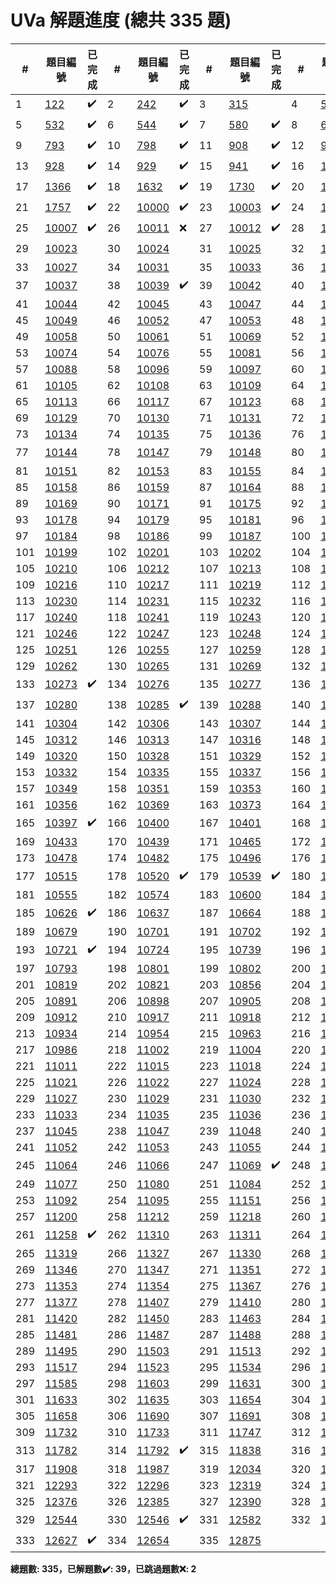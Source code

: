 # UVa 解題進度 (總共 335 題)

| # |題目編號|已完成| # |題目編號|已完成| # |題目編號|已完成| # |題目編號|已完成|
|---|-----------|----------|---|-----------|----------|---|-----------|----------|---|-----------|----------|
| 1 |   <a href="https://onlinejudge.org/external/1/122.pdf" target="_blank">122</a>   |  ✔️  | 2 |   <a href="https://onlinejudge.org/external/2/242.pdf" target="_blank">242</a>   |  ✔️  | 3 |   <a href="https://onlinejudge.org/external/3/315.pdf" target="_blank">315</a>   |    | 4 |   <a href="https://onlinejudge.org/external/5/501.pdf" target="_blank">501</a>   |  ✔️  |
| 5 |   <a href="https://onlinejudge.org/external/5/532.pdf" target="_blank">532</a>   |  ✔️  | 6 |   <a href="https://onlinejudge.org/external/5/544.pdf" target="_blank">544</a>   |  ✔️  | 7 |   <a href="https://onlinejudge.org/external/5/580.pdf" target="_blank">580</a>   |  ✔️  | 8 |   <a href="https://onlinejudge.org/external/6/674.pdf" target="_blank">674</a>   |  ✔️  |
| 9 |   <a href="https://onlinejudge.org/external/7/793.pdf" target="_blank">793</a>   |  ✔️  | 10 |   <a href="https://onlinejudge.org/external/7/798.pdf" target="_blank">798</a>   |  ✔️  | 11 |   <a href="https://onlinejudge.org/external/9/908.pdf" target="_blank">908</a>   |  ✔️  | 12 |   <a href="https://onlinejudge.org/external/9/926.pdf" target="_blank">926</a>   |  ✔️  |
| 13 |   <a href="https://onlinejudge.org/external/9/928.pdf" target="_blank">928</a>   |  ✔️  | 14 |   <a href="https://onlinejudge.org/external/9/929.pdf" target="_blank">929</a>   |  ✔️  | 15 |   <a href="https://onlinejudge.org/external/9/941.pdf" target="_blank">941</a>   |  ✔️  | 16 |   <a href="https://onlinejudge.org/external/12/1208.pdf" target="_blank">1208</a>   |  ✔️  |
| 17 |   <a href="https://onlinejudge.org/external/13/1366.pdf" target="_blank">1366</a>   |  ✔️  | 18 |   <a href="https://onlinejudge.org/external/16/1632.pdf" target="_blank">1632</a>   |  ✔️  | 19 |   <a href="https://onlinejudge.org/external/17/1730.pdf" target="_blank">1730</a>   |  ✔️  | 20 |   <a href="https://onlinejudge.org/external/17/1746.pdf" target="_blank">1746</a>   |  ✔️  |
| 21 |   <a href="https://onlinejudge.org/external/17/1757.pdf" target="_blank">1757</a>   |  ✔️  | 22 |   <a href="https://onlinejudge.org/external/100/10000.pdf" target="_blank">10000</a>   |  ✔️  | 23 |   <a href="https://onlinejudge.org/external/100/10003.pdf" target="_blank">10003</a>   |  ✔️  | 24 |   <a href="https://onlinejudge.org/external/100/10005.pdf" target="_blank">10005</a>   |  ❌  |
| 25 |   <a href="https://onlinejudge.org/external/100/10007.pdf" target="_blank">10007</a>   |  ✔️  | 26 |   <a href="https://onlinejudge.org/external/100/10011.pdf" target="_blank">10011</a>   |  ❌  | 27 |   <a href="https://onlinejudge.org/external/100/10012.pdf" target="_blank">10012</a>   |  ✔️  | 28 |   <a href="https://onlinejudge.org/external/100/10022.pdf" target="_blank">10022</a>   |    |
| 29 |   <a href="https://onlinejudge.org/external/100/10023.pdf" target="_blank">10023</a>   |    | 30 |   <a href="https://onlinejudge.org/external/100/10024.pdf" target="_blank">10024</a>   |    | 31 |   <a href="https://onlinejudge.org/external/100/10025.pdf" target="_blank">10025</a>   |    | 32 |   <a href="https://onlinejudge.org/external/100/10026.pdf" target="_blank">10026</a>   |  ✔️  |
| 33 |   <a href="https://onlinejudge.org/external/100/10027.pdf" target="_blank">10027</a>   |    | 34 |   <a href="https://onlinejudge.org/external/100/10031.pdf" target="_blank">10031</a>   |    | 35 |   <a href="https://onlinejudge.org/external/100/10033.pdf" target="_blank">10033</a>   |    | 36 |   <a href="https://onlinejudge.org/external/100/10036.pdf" target="_blank">10036</a>   |    |
| 37 |   <a href="https://onlinejudge.org/external/100/10037.pdf" target="_blank">10037</a>   |    | 38 |   <a href="https://onlinejudge.org/external/100/10039.pdf" target="_blank">10039</a>   |  ✔️  | 39 |   <a href="https://onlinejudge.org/external/100/10042.pdf" target="_blank">10042</a>   |    | 40 |   <a href="https://onlinejudge.org/external/100/10043.pdf" target="_blank">10043</a>   |    |
| 41 |   <a href="https://onlinejudge.org/external/100/10044.pdf" target="_blank">10044</a>   |    | 42 |   <a href="https://onlinejudge.org/external/100/10045.pdf" target="_blank">10045</a>   |    | 43 |   <a href="https://onlinejudge.org/external/100/10047.pdf" target="_blank">10047</a>   |    | 44 |   <a href="https://onlinejudge.org/external/100/10048.pdf" target="_blank">10048</a>   |    |
| 45 |   <a href="https://onlinejudge.org/external/100/10049.pdf" target="_blank">10049</a>   |    | 46 |   <a href="https://onlinejudge.org/external/100/10052.pdf" target="_blank">10052</a>   |    | 47 |   <a href="https://onlinejudge.org/external/100/10053.pdf" target="_blank">10053</a>   |    | 48 |   <a href="https://onlinejudge.org/external/100/10054.pdf" target="_blank">10054</a>   |    |
| 49 |   <a href="https://onlinejudge.org/external/100/10058.pdf" target="_blank">10058</a>   |    | 50 |   <a href="https://onlinejudge.org/external/100/10061.pdf" target="_blank">10061</a>   |    | 51 |   <a href="https://onlinejudge.org/external/100/10069.pdf" target="_blank">10069</a>   |    | 52 |   <a href="https://onlinejudge.org/external/100/10072.pdf" target="_blank">10072</a>   |    |
| 53 |   <a href="https://onlinejudge.org/external/100/10074.pdf" target="_blank">10074</a>   |    | 54 |   <a href="https://onlinejudge.org/external/100/10076.pdf" target="_blank">10076</a>   |    | 55 |   <a href="https://onlinejudge.org/external/100/10081.pdf" target="_blank">10081</a>   |    | 56 |   <a href="https://onlinejudge.org/external/100/10083.pdf" target="_blank">10083</a>   |    |
| 57 |   <a href="https://onlinejudge.org/external/100/10088.pdf" target="_blank">10088</a>   |    | 58 |   <a href="https://onlinejudge.org/external/100/10096.pdf" target="_blank">10096</a>   |    | 59 |   <a href="https://onlinejudge.org/external/100/10097.pdf" target="_blank">10097</a>   |    | 60 |   <a href="https://onlinejudge.org/external/100/10099.pdf" target="_blank">10099</a>   |    |
| 61 |   <a href="https://onlinejudge.org/external/101/10105.pdf" target="_blank">10105</a>   |    | 62 |   <a href="https://onlinejudge.org/external/101/10108.pdf" target="_blank">10108</a>   |    | 63 |   <a href="https://onlinejudge.org/external/101/10109.pdf" target="_blank">10109</a>   |    | 64 |   <a href="https://onlinejudge.org/external/101/10112.pdf" target="_blank">10112</a>   |    |
| 65 |   <a href="https://onlinejudge.org/external/101/10113.pdf" target="_blank">10113</a>   |    | 66 |   <a href="https://onlinejudge.org/external/101/10117.pdf" target="_blank">10117</a>   |    | 67 |   <a href="https://onlinejudge.org/external/101/10123.pdf" target="_blank">10123</a>   |    | 68 |   <a href="https://onlinejudge.org/external/101/10124.pdf" target="_blank">10124</a>   |    |
| 69 |   <a href="https://onlinejudge.org/external/101/10129.pdf" target="_blank">10129</a>   |    | 70 |   <a href="https://onlinejudge.org/external/101/10130.pdf" target="_blank">10130</a>   |    | 71 |   <a href="https://onlinejudge.org/external/101/10131.pdf" target="_blank">10131</a>   |    | 72 |   <a href="https://onlinejudge.org/external/101/10132.pdf" target="_blank">10132</a>   |    |
| 73 |   <a href="https://onlinejudge.org/external/101/10134.pdf" target="_blank">10134</a>   |    | 74 |   <a href="https://onlinejudge.org/external/101/10135.pdf" target="_blank">10135</a>   |    | 75 |   <a href="https://onlinejudge.org/external/101/10136.pdf" target="_blank">10136</a>   |    | 76 |   <a href="https://onlinejudge.org/external/101/10139.pdf" target="_blank">10139</a>   |    |
| 77 |   <a href="https://onlinejudge.org/external/101/10144.pdf" target="_blank">10144</a>   |    | 78 |   <a href="https://onlinejudge.org/external/101/10147.pdf" target="_blank">10147</a>   |    | 79 |   <a href="https://onlinejudge.org/external/101/10148.pdf" target="_blank">10148</a>   |    | 80 |   <a href="https://onlinejudge.org/external/101/10150.pdf" target="_blank">10150</a>   |  ✔️  |
| 81 |   <a href="https://onlinejudge.org/external/101/10151.pdf" target="_blank">10151</a>   |    | 82 |   <a href="https://onlinejudge.org/external/101/10153.pdf" target="_blank">10153</a>   |    | 83 |   <a href="https://onlinejudge.org/external/101/10155.pdf" target="_blank">10155</a>   |    | 84 |   <a href="https://onlinejudge.org/external/101/10157.pdf" target="_blank">10157</a>   |    |
| 85 |   <a href="https://onlinejudge.org/external/101/10158.pdf" target="_blank">10158</a>   |    | 86 |   <a href="https://onlinejudge.org/external/101/10159.pdf" target="_blank">10159</a>   |    | 87 |   <a href="https://onlinejudge.org/external/101/10164.pdf" target="_blank">10164</a>   |    | 88 |   <a href="https://onlinejudge.org/external/101/10165.pdf" target="_blank">10165</a>   |    |
| 89 |   <a href="https://onlinejudge.org/external/101/10169.pdf" target="_blank">10169</a>   |    | 90 |   <a href="https://onlinejudge.org/external/101/10171.pdf" target="_blank">10171</a>   |    | 91 |   <a href="https://onlinejudge.org/external/101/10175.pdf" target="_blank">10175</a>   |    | 92 |   <a href="https://onlinejudge.org/external/101/10177.pdf" target="_blank">10177</a>   |    |
| 93 |   <a href="https://onlinejudge.org/external/101/10178.pdf" target="_blank">10178</a>   |    | 94 |   <a href="https://onlinejudge.org/external/101/10179.pdf" target="_blank">10179</a>   |    | 95 |   <a href="https://onlinejudge.org/external/101/10181.pdf" target="_blank">10181</a>   |    | 96 |   <a href="https://onlinejudge.org/external/101/10183.pdf" target="_blank">10183</a>   |    |
| 97 |   <a href="https://onlinejudge.org/external/101/10184.pdf" target="_blank">10184</a>   |    | 98 |   <a href="https://onlinejudge.org/external/101/10186.pdf" target="_blank">10186</a>   |    | 99 |   <a href="https://onlinejudge.org/external/101/10187.pdf" target="_blank">10187</a>   |    | 100 |   <a href="https://onlinejudge.org/external/101/10198.pdf" target="_blank">10198</a>   |    |
| 101 |   <a href="https://onlinejudge.org/external/101/10199.pdf" target="_blank">10199</a>   |    | 102 |   <a href="https://onlinejudge.org/external/102/10201.pdf" target="_blank">10201</a>   |    | 103 |   <a href="https://onlinejudge.org/external/102/10202.pdf" target="_blank">10202</a>   |    | 104 |   <a href="https://onlinejudge.org/external/102/10207.pdf" target="_blank">10207</a>   |    |
| 105 |   <a href="https://onlinejudge.org/external/102/10210.pdf" target="_blank">10210</a>   |    | 106 |   <a href="https://onlinejudge.org/external/102/10212.pdf" target="_blank">10212</a>   |    | 107 |   <a href="https://onlinejudge.org/external/102/10213.pdf" target="_blank">10213</a>   |    | 108 |   <a href="https://onlinejudge.org/external/102/10214.pdf" target="_blank">10214</a>   |    |
| 109 |   <a href="https://onlinejudge.org/external/102/10216.pdf" target="_blank">10216</a>   |    | 110 |   <a href="https://onlinejudge.org/external/102/10217.pdf" target="_blank">10217</a>   |    | 111 |   <a href="https://onlinejudge.org/external/102/10219.pdf" target="_blank">10219</a>   |    | 112 |   <a href="https://onlinejudge.org/external/102/10228.pdf" target="_blank">10228</a>   |    |
| 113 |   <a href="https://onlinejudge.org/external/102/10230.pdf" target="_blank">10230</a>   |    | 114 |   <a href="https://onlinejudge.org/external/102/10231.pdf" target="_blank">10231</a>   |    | 115 |   <a href="https://onlinejudge.org/external/102/10232.pdf" target="_blank">10232</a>   |    | 116 |   <a href="https://onlinejudge.org/external/102/10234.pdf" target="_blank">10234</a>   |    |
| 117 |   <a href="https://onlinejudge.org/external/102/10240.pdf" target="_blank">10240</a>   |    | 118 |   <a href="https://onlinejudge.org/external/102/10241.pdf" target="_blank">10241</a>   |    | 119 |   <a href="https://onlinejudge.org/external/102/10243.pdf" target="_blank">10243</a>   |    | 120 |   <a href="https://onlinejudge.org/external/102/10245.pdf" target="_blank">10245</a>   |    |
| 121 |   <a href="https://onlinejudge.org/external/102/10246.pdf" target="_blank">10246</a>   |    | 122 |   <a href="https://onlinejudge.org/external/102/10247.pdf" target="_blank">10247</a>   |    | 123 |   <a href="https://onlinejudge.org/external/102/10248.pdf" target="_blank">10248</a>   |    | 124 |   <a href="https://onlinejudge.org/external/102/10250.pdf" target="_blank">10250</a>   |    |
| 125 |   <a href="https://onlinejudge.org/external/102/10251.pdf" target="_blank">10251</a>   |    | 126 |   <a href="https://onlinejudge.org/external/102/10255.pdf" target="_blank">10255</a>   |    | 127 |   <a href="https://onlinejudge.org/external/102/10259.pdf" target="_blank">10259</a>   |    | 128 |   <a href="https://onlinejudge.org/external/102/10261.pdf" target="_blank">10261</a>   |    |
| 129 |   <a href="https://onlinejudge.org/external/102/10262.pdf" target="_blank">10262</a>   |    | 130 |   <a href="https://onlinejudge.org/external/102/10265.pdf" target="_blank">10265</a>   |    | 131 |   <a href="https://onlinejudge.org/external/102/10269.pdf" target="_blank">10269</a>   |    | 132 |   <a href="https://onlinejudge.org/external/102/10271.pdf" target="_blank">10271</a>   |    |
| 133 |   <a href="https://onlinejudge.org/external/102/10273.pdf" target="_blank">10273</a>   |  ✔️  | 134 |   <a href="https://onlinejudge.org/external/102/10276.pdf" target="_blank">10276</a>   |    | 135 |   <a href="https://onlinejudge.org/external/102/10277.pdf" target="_blank">10277</a>   |    | 136 |   <a href="https://onlinejudge.org/external/102/10278.pdf" target="_blank">10278</a>   |    |
| 137 |   <a href="https://onlinejudge.org/external/102/10280.pdf" target="_blank">10280</a>   |    | 138 |   <a href="https://onlinejudge.org/external/102/10285.pdf" target="_blank">10285</a>   |  ✔️  | 139 |   <a href="https://onlinejudge.org/external/102/10288.pdf" target="_blank">10288</a>   |    | 140 |   <a href="https://onlinejudge.org/external/103/10303.pdf" target="_blank">10303</a>   |    |
| 141 |   <a href="https://onlinejudge.org/external/103/10304.pdf" target="_blank">10304</a>   |    | 142 |   <a href="https://onlinejudge.org/external/103/10306.pdf" target="_blank">10306</a>   |    | 143 |   <a href="https://onlinejudge.org/external/103/10307.pdf" target="_blank">10307</a>   |    | 144 |   <a href="https://onlinejudge.org/external/103/10308.pdf" target="_blank">10308</a>   |    |
| 145 |   <a href="https://onlinejudge.org/external/103/10312.pdf" target="_blank">10312</a>   |    | 146 |   <a href="https://onlinejudge.org/external/103/10313.pdf" target="_blank">10313</a>   |    | 147 |   <a href="https://onlinejudge.org/external/103/10316.pdf" target="_blank">10316</a>   |    | 148 |   <a href="https://onlinejudge.org/external/103/10317.pdf" target="_blank">10317</a>   |    |
| 149 |   <a href="https://onlinejudge.org/external/103/10320.pdf" target="_blank">10320</a>   |    | 150 |   <a href="https://onlinejudge.org/external/103/10328.pdf" target="_blank">10328</a>   |    | 151 |   <a href="https://onlinejudge.org/external/103/10329.pdf" target="_blank">10329</a>   |    | 152 |   <a href="https://onlinejudge.org/external/103/10331.pdf" target="_blank">10331</a>   |    |
| 153 |   <a href="https://onlinejudge.org/external/103/10332.pdf" target="_blank">10332</a>   |    | 154 |   <a href="https://onlinejudge.org/external/103/10335.pdf" target="_blank">10335</a>   |    | 155 |   <a href="https://onlinejudge.org/external/103/10337.pdf" target="_blank">10337</a>   |    | 156 |   <a href="https://onlinejudge.org/external/103/10342.pdf" target="_blank">10342</a>   |    |
| 157 |   <a href="https://onlinejudge.org/external/103/10349.pdf" target="_blank">10349</a>   |    | 158 |   <a href="https://onlinejudge.org/external/103/10351.pdf" target="_blank">10351</a>   |    | 159 |   <a href="https://onlinejudge.org/external/103/10353.pdf" target="_blank">10353</a>   |    | 160 |   <a href="https://onlinejudge.org/external/103/10354.pdf" target="_blank">10354</a>   |    |
| 161 |   <a href="https://onlinejudge.org/external/103/10356.pdf" target="_blank">10356</a>   |    | 162 |   <a href="https://onlinejudge.org/external/103/10369.pdf" target="_blank">10369</a>   |    | 163 |   <a href="https://onlinejudge.org/external/103/10373.pdf" target="_blank">10373</a>   |    | 164 |   <a href="https://onlinejudge.org/external/103/10394.pdf" target="_blank">10394</a>   |    |
| 165 |   <a href="https://onlinejudge.org/external/103/10397.pdf" target="_blank">10397</a>   |  ✔️  | 166 |   <a href="https://onlinejudge.org/external/104/10400.pdf" target="_blank">10400</a>   |    | 167 |   <a href="https://onlinejudge.org/external/104/10401.pdf" target="_blank">10401</a>   |    | 168 |   <a href="https://onlinejudge.org/external/104/10429.pdf" target="_blank">10429</a>   |    |
| 169 |   <a href="https://onlinejudge.org/external/104/10433.pdf" target="_blank">10433</a>   |    | 170 |   <a href="https://onlinejudge.org/external/104/10439.pdf" target="_blank">10439</a>   |    | 171 |   <a href="https://onlinejudge.org/external/104/10465.pdf" target="_blank">10465</a>   |    | 172 |   <a href="https://onlinejudge.org/external/104/10468.pdf" target="_blank">10468</a>   |    |
| 173 |   <a href="https://onlinejudge.org/external/104/10478.pdf" target="_blank">10478</a>   |    | 174 |   <a href="https://onlinejudge.org/external/104/10482.pdf" target="_blank">10482</a>   |    | 175 |   <a href="https://onlinejudge.org/external/104/10496.pdf" target="_blank">10496</a>   |    | 176 |   <a href="https://onlinejudge.org/external/105/10502.pdf" target="_blank">10502</a>   |    |
| 177 |   <a href="https://onlinejudge.org/external/105/10515.pdf" target="_blank">10515</a>   |    | 178 |   <a href="https://onlinejudge.org/external/105/10520.pdf" target="_blank">10520</a>   |  ✔️  | 179 |   <a href="https://onlinejudge.org/external/105/10539.pdf" target="_blank">10539</a>   |  ✔️  | 180 |   <a href="https://onlinejudge.org/external/105/10541.pdf" target="_blank">10541</a>   |    |
| 181 |   <a href="https://onlinejudge.org/external/105/10555.pdf" target="_blank">10555</a>   |    | 182 |   <a href="https://onlinejudge.org/external/105/10574.pdf" target="_blank">10574</a>   |    | 183 |   <a href="https://onlinejudge.org/external/106/10600.pdf" target="_blank">10600</a>   |    | 184 |   <a href="https://onlinejudge.org/external/106/10606.pdf" target="_blank">10606</a>   |    |
| 185 |   <a href="https://onlinejudge.org/external/106/10626.pdf" target="_blank">10626</a>   |  ✔️  | 186 |   <a href="https://onlinejudge.org/external/106/10637.pdf" target="_blank">10637</a>   |    | 187 |   <a href="https://onlinejudge.org/external/106/10664.pdf" target="_blank">10664</a>   |    | 188 |   <a href="https://onlinejudge.org/external/106/10672.pdf" target="_blank">10672</a>   |    |
| 189 |   <a href="https://onlinejudge.org/external/106/10679.pdf" target="_blank">10679</a>   |    | 190 |   <a href="https://onlinejudge.org/external/107/10701.pdf" target="_blank">10701</a>   |    | 191 |   <a href="https://onlinejudge.org/external/107/10702.pdf" target="_blank">10702</a>   |    | 192 |   <a href="https://onlinejudge.org/external/107/10710.pdf" target="_blank">10710</a>   |    |
| 193 |   <a href="https://onlinejudge.org/external/107/10721.pdf" target="_blank">10721</a>   |  ✔️  | 194 |   <a href="https://onlinejudge.org/external/107/10724.pdf" target="_blank">10724</a>   |    | 195 |   <a href="https://onlinejudge.org/external/107/10739.pdf" target="_blank">10739</a>   |    | 196 |   <a href="https://onlinejudge.org/external/107/10791.pdf" target="_blank">10791</a>   |    |
| 197 |   <a href="https://onlinejudge.org/external/107/10793.pdf" target="_blank">10793</a>   |    | 198 |   <a href="https://onlinejudge.org/external/108/10801.pdf" target="_blank">10801</a>   |    | 199 |   <a href="https://onlinejudge.org/external/108/10802.pdf" target="_blank">10802</a>   |    | 200 |   <a href="https://onlinejudge.org/external/108/10810.pdf" target="_blank">10810</a>   |    |
| 201 |   <a href="https://onlinejudge.org/external/108/10819.pdf" target="_blank">10819</a>   |    | 202 |   <a href="https://onlinejudge.org/external/108/10821.pdf" target="_blank">10821</a>   |    | 203 |   <a href="https://onlinejudge.org/external/108/10856.pdf" target="_blank">10856</a>   |    | 204 |   <a href="https://onlinejudge.org/external/108/10859.pdf" target="_blank">10859</a>   |    |
| 205 |   <a href="https://onlinejudge.org/external/108/10891.pdf" target="_blank">10891</a>   |    | 206 |   <a href="https://onlinejudge.org/external/108/10898.pdf" target="_blank">10898</a>   |    | 207 |   <a href="https://onlinejudge.org/external/109/10905.pdf" target="_blank">10905</a>   |    | 208 |   <a href="https://onlinejudge.org/external/109/10911.pdf" target="_blank">10911</a>   |    |
| 209 |   <a href="https://onlinejudge.org/external/109/10912.pdf" target="_blank">10912</a>   |    | 210 |   <a href="https://onlinejudge.org/external/109/10917.pdf" target="_blank">10917</a>   |    | 211 |   <a href="https://onlinejudge.org/external/109/10918.pdf" target="_blank">10918</a>   |    | 212 |   <a href="https://onlinejudge.org/external/109/10927.pdf" target="_blank">10927</a>   |    |
| 213 |   <a href="https://onlinejudge.org/external/109/10934.pdf" target="_blank">10934</a>   |    | 214 |   <a href="https://onlinejudge.org/external/109/10954.pdf" target="_blank">10954</a>   |    | 215 |   <a href="https://onlinejudge.org/external/109/10963.pdf" target="_blank">10963</a>   |    | 216 |   <a href="https://onlinejudge.org/external/109/10968.pdf" target="_blank">10968</a>   |    |
| 217 |   <a href="https://onlinejudge.org/external/109/10986.pdf" target="_blank">10986</a>   |    | 218 |   <a href="https://onlinejudge.org/external/110/11002.pdf" target="_blank">11002</a>   |    | 219 |   <a href="https://onlinejudge.org/external/110/11004.pdf" target="_blank">11004</a>   |    | 220 |   <a href="https://onlinejudge.org/external/110/11006.pdf" target="_blank">11006</a>   |    |
| 221 |   <a href="https://onlinejudge.org/external/110/11011.pdf" target="_blank">11011</a>   |    | 222 |   <a href="https://onlinejudge.org/external/110/11015.pdf" target="_blank">11015</a>   |    | 223 |   <a href="https://onlinejudge.org/external/110/11018.pdf" target="_blank">11018</a>   |    | 224 |   <a href="https://onlinejudge.org/external/110/11020.pdf" target="_blank">11020</a>   |    |
| 225 |   <a href="https://onlinejudge.org/external/110/11021.pdf" target="_blank">11021</a>   |    | 226 |   <a href="https://onlinejudge.org/external/110/11022.pdf" target="_blank">11022</a>   |    | 227 |   <a href="https://onlinejudge.org/external/110/11024.pdf" target="_blank">11024</a>   |    | 228 |   <a href="https://onlinejudge.org/external/110/11026.pdf" target="_blank">11026</a>   |    |
| 229 |   <a href="https://onlinejudge.org/external/110/11027.pdf" target="_blank">11027</a>   |    | 230 |   <a href="https://onlinejudge.org/external/110/11029.pdf" target="_blank">11029</a>   |    | 231 |   <a href="https://onlinejudge.org/external/110/11030.pdf" target="_blank">11030</a>   |    | 232 |   <a href="https://onlinejudge.org/external/110/11031.pdf" target="_blank">11031</a>   |    |
| 233 |   <a href="https://onlinejudge.org/external/110/11033.pdf" target="_blank">11033</a>   |    | 234 |   <a href="https://onlinejudge.org/external/110/11035.pdf" target="_blank">11035</a>   |    | 235 |   <a href="https://onlinejudge.org/external/110/11036.pdf" target="_blank">11036</a>   |    | 236 |   <a href="https://onlinejudge.org/external/110/11038.pdf" target="_blank">11038</a>   |    |
| 237 |   <a href="https://onlinejudge.org/external/110/11045.pdf" target="_blank">11045</a>   |    | 238 |   <a href="https://onlinejudge.org/external/110/11047.pdf" target="_blank">11047</a>   |    | 239 |   <a href="https://onlinejudge.org/external/110/11048.pdf" target="_blank">11048</a>   |    | 240 |   <a href="https://onlinejudge.org/external/110/11049.pdf" target="_blank">11049</a>   |    |
| 241 |   <a href="https://onlinejudge.org/external/110/11052.pdf" target="_blank">11052</a>   |    | 242 |   <a href="https://onlinejudge.org/external/110/11053.pdf" target="_blank">11053</a>   |    | 243 |   <a href="https://onlinejudge.org/external/110/11055.pdf" target="_blank">11055</a>   |    | 244 |   <a href="https://onlinejudge.org/external/110/11060.pdf" target="_blank">11060</a>   |    |
| 245 |   <a href="https://onlinejudge.org/external/110/11064.pdf" target="_blank">11064</a>   |    | 246 |   <a href="https://onlinejudge.org/external/110/11066.pdf" target="_blank">11066</a>   |    | 247 |   <a href="https://onlinejudge.org/external/110/11069.pdf" target="_blank">11069</a>   |  ✔️  | 248 |   <a href="https://onlinejudge.org/external/110/11072.pdf" target="_blank">11072</a>   |    |
| 249 |   <a href="https://onlinejudge.org/external/110/11077.pdf" target="_blank">11077</a>   |    | 250 |   <a href="https://onlinejudge.org/external/110/11080.pdf" target="_blank">11080</a>   |    | 251 |   <a href="https://onlinejudge.org/external/110/11084.pdf" target="_blank">11084</a>   |    | 252 |   <a href="https://onlinejudge.org/external/110/11088.pdf" target="_blank">11088</a>   |    |
| 253 |   <a href="https://onlinejudge.org/external/110/11092.pdf" target="_blank">11092</a>   |    | 254 |   <a href="https://onlinejudge.org/external/110/11095.pdf" target="_blank">11095</a>   |    | 255 |   <a href="https://onlinejudge.org/external/111/11151.pdf" target="_blank">11151</a>   |    | 256 |   <a href="https://onlinejudge.org/external/111/11166.pdf" target="_blank">11166</a>   |    |
| 257 |   <a href="https://onlinejudge.org/external/112/11200.pdf" target="_blank">11200</a>   |    | 258 |   <a href="https://onlinejudge.org/external/112/11212.pdf" target="_blank">11212</a>   |    | 259 |   <a href="https://onlinejudge.org/external/112/11218.pdf" target="_blank">11218</a>   |    | 260 |   <a href="https://onlinejudge.org/external/112/11228.pdf" target="_blank">11228</a>   |    |
| 261 |   <a href="https://onlinejudge.org/external/112/11258.pdf" target="_blank">11258</a>   |  ✔️  | 262 |   <a href="https://onlinejudge.org/external/113/11310.pdf" target="_blank">11310</a>   |    | 263 |   <a href="https://onlinejudge.org/external/113/11311.pdf" target="_blank">11311</a>   |    | 264 |   <a href="https://onlinejudge.org/external/113/11314.pdf" target="_blank">11314</a>   |    |
| 265 |   <a href="https://onlinejudge.org/external/113/11319.pdf" target="_blank">11319</a>   |    | 266 |   <a href="https://onlinejudge.org/external/113/11327.pdf" target="_blank">11327</a>   |    | 267 |   <a href="https://onlinejudge.org/external/113/11330.pdf" target="_blank">11330</a>   |    | 268 |   <a href="https://onlinejudge.org/external/113/11336.pdf" target="_blank">11336</a>   |    |
| 269 |   <a href="https://onlinejudge.org/external/113/11346.pdf" target="_blank">11346</a>   |    | 270 |   <a href="https://onlinejudge.org/external/113/11347.pdf" target="_blank">11347</a>   |    | 271 |   <a href="https://onlinejudge.org/external/113/11351.pdf" target="_blank">11351</a>   |    | 272 |   <a href="https://onlinejudge.org/external/113/11352.pdf" target="_blank">11352</a>   |    |
| 273 |   <a href="https://onlinejudge.org/external/113/11353.pdf" target="_blank">11353</a>   |    | 274 |   <a href="https://onlinejudge.org/external/113/11354.pdf" target="_blank">11354</a>   |    | 275 |   <a href="https://onlinejudge.org/external/113/11367.pdf" target="_blank">11367</a>   |    | 276 |   <a href="https://onlinejudge.org/external/113/11368.pdf" target="_blank">11368</a>   |    |
| 277 |   <a href="https://onlinejudge.org/external/113/11377.pdf" target="_blank">11377</a>   |    | 278 |   <a href="https://onlinejudge.org/external/114/11407.pdf" target="_blank">11407</a>   |    | 279 |   <a href="https://onlinejudge.org/external/114/11410.pdf" target="_blank">11410</a>   |    | 280 |   <a href="https://onlinejudge.org/external/114/11414.pdf" target="_blank">11414</a>   |    |
| 281 |   <a href="https://onlinejudge.org/external/114/11420.pdf" target="_blank">11420</a>   |    | 282 |   <a href="https://onlinejudge.org/external/114/11450.pdf" target="_blank">11450</a>   |    | 283 |   <a href="https://onlinejudge.org/external/114/11463.pdf" target="_blank">11463</a>   |    | 284 |   <a href="https://onlinejudge.org/external/114/11466.pdf" target="_blank">11466</a>   |    |
| 285 |   <a href="https://onlinejudge.org/external/114/11481.pdf" target="_blank">11481</a>   |    | 286 |   <a href="https://onlinejudge.org/external/114/11487.pdf" target="_blank">11487</a>   |    | 287 |   <a href="https://onlinejudge.org/external/114/11488.pdf" target="_blank">11488</a>   |    | 288 |   <a href="https://onlinejudge.org/external/114/11490.pdf" target="_blank">11490</a>   |    |
| 289 |   <a href="https://onlinejudge.org/external/114/11495.pdf" target="_blank">11495</a>   |    | 290 |   <a href="https://onlinejudge.org/external/115/11503.pdf" target="_blank">11503</a>   |    | 291 |   <a href="https://onlinejudge.org/external/115/11513.pdf" target="_blank">11513</a>   |    | 292 |   <a href="https://onlinejudge.org/external/115/11516.pdf" target="_blank">11516</a>   |    |
| 293 |   <a href="https://onlinejudge.org/external/115/11517.pdf" target="_blank">11517</a>   |    | 294 |   <a href="https://onlinejudge.org/external/115/11523.pdf" target="_blank">11523</a>   |    | 295 |   <a href="https://onlinejudge.org/external/115/11534.pdf" target="_blank">11534</a>   |    | 296 |   <a href="https://onlinejudge.org/external/115/11584.pdf" target="_blank">11584</a>   |    |
| 297 |   <a href="https://onlinejudge.org/external/115/11585.pdf" target="_blank">11585</a>   |    | 298 |   <a href="https://onlinejudge.org/external/116/11603.pdf" target="_blank">11603</a>   |    | 299 |   <a href="https://onlinejudge.org/external/116/11631.pdf" target="_blank">11631</a>   |    | 300 |   <a href="https://onlinejudge.org/external/116/11632.pdf" target="_blank">11632</a>   |    |
| 301 |   <a href="https://onlinejudge.org/external/116/11633.pdf" target="_blank">11633</a>   |    | 302 |   <a href="https://onlinejudge.org/external/116/11635.pdf" target="_blank">11635</a>   |    | 303 |   <a href="https://onlinejudge.org/external/116/11654.pdf" target="_blank">11654</a>   |    | 304 |   <a href="https://onlinejudge.org/external/116/11655.pdf" target="_blank">11655</a>   |    |
| 305 |   <a href="https://onlinejudge.org/external/116/11658.pdf" target="_blank">11658</a>   |    | 306 |   <a href="https://onlinejudge.org/external/116/11690.pdf" target="_blank">11690</a>   |    | 307 |   <a href="https://onlinejudge.org/external/116/11691.pdf" target="_blank">11691</a>   |    | 308 |   <a href="https://onlinejudge.org/external/117/11726.pdf" target="_blank">11726</a>   |    |
| 309 |   <a href="https://onlinejudge.org/external/117/11732.pdf" target="_blank">11732</a>   |    | 310 |   <a href="https://onlinejudge.org/external/117/11733.pdf" target="_blank">11733</a>   |    | 311 |   <a href="https://onlinejudge.org/external/117/11747.pdf" target="_blank">11747</a>   |    | 312 |   <a href="https://onlinejudge.org/external/117/11748.pdf" target="_blank">11748</a>   |    |
| 313 |   <a href="https://onlinejudge.org/external/117/11782.pdf" target="_blank">11782</a>   |    | 314 |   <a href="https://onlinejudge.org/external/117/11792.pdf" target="_blank">11792</a>   |  ✔️  | 315 |   <a href="https://onlinejudge.org/external/118/11838.pdf" target="_blank">11838</a>   |    | 316 |   <a href="https://onlinejudge.org/external/118/11841.pdf" target="_blank">11841</a>   |    |
| 317 |   <a href="https://onlinejudge.org/external/119/11908.pdf" target="_blank">11908</a>   |    | 318 |   <a href="https://onlinejudge.org/external/119/11987.pdf" target="_blank">11987</a>   |    | 319 |   <a href="https://onlinejudge.org/external/120/12034.pdf" target="_blank">12034</a>   |    | 320 |   <a href="https://onlinejudge.org/external/122/12208.pdf" target="_blank">12208</a>   |    |
| 321 |   <a href="https://onlinejudge.org/external/122/12293.pdf" target="_blank">12293</a>   |    | 322 |   <a href="https://onlinejudge.org/external/122/12296.pdf" target="_blank">12296</a>   |    | 323 |   <a href="https://onlinejudge.org/external/123/12319.pdf" target="_blank">12319</a>   |    | 324 |   <a href="https://onlinejudge.org/external/123/12335.pdf" target="_blank">12335</a>   |    |
| 325 |   <a href="https://onlinejudge.org/external/123/12376.pdf" target="_blank">12376</a>   |    | 326 |   <a href="https://onlinejudge.org/external/123/12385.pdf" target="_blank">12385</a>   |    | 327 |   <a href="https://onlinejudge.org/external/123/12390.pdf" target="_blank">12390</a>   |    | 328 |   <a href="https://onlinejudge.org/external/125/12507.pdf" target="_blank">12507</a>   |    |
| 329 |   <a href="https://onlinejudge.org/external/125/12544.pdf" target="_blank">12544</a>   |    | 330 |   <a href="https://onlinejudge.org/external/125/12546.pdf" target="_blank">12546</a>   |  ✔️  | 331 |   <a href="https://onlinejudge.org/external/125/12582.pdf" target="_blank">12582</a>   |    | 332 |   <a href="https://onlinejudge.org/external/126/12621.pdf" target="_blank">12621</a>   |    |
| 333 |   <a href="https://onlinejudge.org/external/126/12627.pdf" target="_blank">12627</a>   |  ✔️  | 334 |   <a href="https://onlinejudge.org/external/126/12654.pdf" target="_blank">12654</a>   |    | 335 |   <a href="https://onlinejudge.org/external/128/12875.pdf" target="_blank">12875</a>   |    |   |   |   |

**總題數: 335，已解題數✔️: 39，已跳過題數❌: 2**
